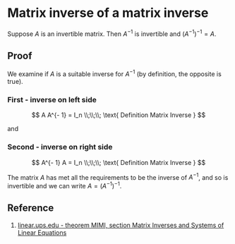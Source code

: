 # Matrix inverse of a matrix inverse

Suppose $A$ is an invertible matrix. Then $A^{- 1}$ is invertible and $(A^{- 1})^{- 1} = A$.

## Proof

We examine if $A$ is a suitable inverse for $A^{- 1}$ (by definition, the opposite is true).

### First - inverse on left side

$$
A A^{- 1} = I_n
\\;\\;\\;
\text{ Definition Matrix Inverse }
$$

and

### Second - inverse on right side

$$
A^{- 1} A = I_n
\\;\\;\\;
\text{ Definition Matrix Inverse }
$$

The matrix $A$ has met all the requirements to be the inverse of $A^{- 1}$, and so is invertible and we can write $A = (A^{- 1})^{- 1}$.

## Reference

1. [linear.ups.edu - theorem MIMI, section Matrix Inverses and Systems of Linear Equations](http://linear.ups.edu/html/section-MISLE.html)
